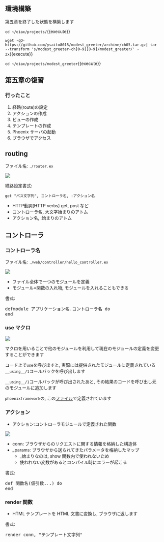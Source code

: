 ## 環境構築

第五章を終了した状態を構築します

`cd ~/oiax/projects/`{{execute}}

`wget -qO- https://github.com/ysaito8015/modest_greeter/archive/ch05.tar.gz| tar --transform 's/modest_greeter-ch[0-9][0-9]/modest_greeter/' -zx`{{execute}}

`cd ~/oiax/projects/modest_greeter`{{execute}}

## 第五章の復習

### 行ったこと

1. 経路(route)の設定
1. アクションの作成
1. ビューの作成
1. テンプレートの作成
1. Phoenix サーバの起動
1. ブラウザでアクセス

## routing

ファイル名: `./router.ex`

![](https://i.gyazo.com/f7ad65e9eecd63cc6ba8792f725c0efb.png)

経路設定書式:

`get "パス文字列", コントローラ名, :アクション名`

- HTTP動詞(HTTP verbs) get, post など
- コントローラ名, 大文字始まりのアトム
- アクション名, :始まりのアトム

## コントローラ

### コントローラ名

ファイル名: `./web/controller/hello_controller.ex`

![](https://i.gyazo.com/94364f2f104dc65df321ccc09a61f366.png)

- ファイル全体で一つのモジュールを定義
- モジュール=関数の入れ物, モジュールを入れることもできる

書式:

<pre>
defmodule アプリケーション名.コントローラ名 do
end
</pre>

### use マクロ

![](https://i.gyazo.com/ac63402ad7f741b6e2c97b2a79b73c15.png)

マクロを用いることで他のモジュールを利用して現在のモジュールの定義を変更することができます

 コード上で`use`を呼び出すと, 実際には提供されたモジュールに定義されている`__using__/1`コールバックを呼び出します

`__using__/1`コールバックが呼び出されたあと, その結果のコードを呼び出し元のモジュールに追加します

`phoenixframework`の, この[ファイル](https://github.com/phoenixframework/phoenix/blob/0b6fe832296ea20cb2d2e987dbffd42e27bd41ed/installer/templates/phx_single/lib/app_name_web.ex#L20)で定義されています

### アクション

- アクション:コントローラモジュールで定義された関数

![](https://i.gyazo.com/f2ccd872cf742188ab6121624e4e26e9.png)

- conn: ブラウザからのリクエストに関する情報を格納した構造体
- _params: ブラウザから送られてきたパラメータを格納したマップ
  - _始まりなのは, show 関数内で使われないため
  - 使われない変数があるとコンパイル時にエラーが起こる

書式:

<pre>
def 関数名(仮引数...) do
end
</pre>


### render 関数

- HTML テンプレートを HTML 文書に変換し, ブラウザに返します

書式:

<pre>
render conn, "テンプレート文字列"
</pre>


